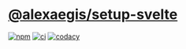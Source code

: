 # [@alexaegis/setup-svelte](https://github.com/AlexAegis/js-tooling/tree/master/packages/setup-svelte)

[![npm](https://img.shields.io/npm/v/@alexaegis/setup-svelte/latest)](https://www.npmjs.com/package/@alexaegis/setup-svelte)
[![ci](https://github.com/AlexAegis/js-tooling/actions/workflows/cicd.yml/badge.svg)](https://github.com/AlexAegis/js-tooling/actions/workflows/cicd.yml)
[![codacy](https://app.codacy.com/project/badge/Grade/7939332dc9454dc1b0529e720ff902e6)](https://www.codacy.com/gh/AlexAegis/js-tooling/dashboard?utm_source=github.com&utm_medium=referral&utm_content=AlexAegis/js-tooling&utm_campaign=Badge_Grade)
